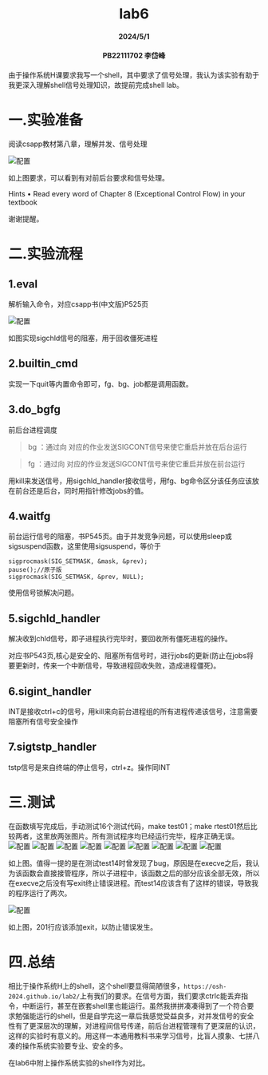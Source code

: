 <style>
img{
     max-width:  400px 
     width: 50%;
     padding-left: 0%;
     
}
</style>

#     <center>lab6
#### <center>2024/5/1
#### <center>PB22111702 李岱峰

由于操作系统H课要求我写一个shell，其中要求了信号处理，我认为该实验有助于我更深入理解shell信号处理知识，故提前完成shell lab。

# 一.实验准备

阅读csapp教材第八章，理解并发、信号处理

![配置](./src/pre.png)

如上图要求，可以看到有对前后台要求和信号处理。

 Hints
 • Read every word of Chapter 8 (Exceptional Control Flow) in your textbook

 谢谢提醒。
# 二.实验流程

## 1.eval

解析输入命令，对应csapp书(中文版)P525页


![配置](./src/eval.png)

如图实现sigchld信号的阻塞，用于回收僵死进程

## 2.builtin_cmd

实现一下quit等内置命令即可，fg、bg、job都是调用函数。

## 3.do_bgfg

前后台进程调度

>bg <job>：通过向 <job>对应的作业发送SIGCONT信号来使它重启并放在后台运行

>fg <job>：通过向 <job>对应的作业发送SIGCONT信号来使它重启并放在前台运行

用kill来发送信号，用sigchld_handler接收信号，用fg、bg命令区分该任务应该放在前台还是后台，同时用指针修改jobs的值。

## 4.waitfg

前台运行信号的阻塞，书P545页。由于并发竞争问题，可以使用sleep或sigsuspend函数，这里使用sigsuspend，等价于

```
sigprocmask(SIG_SETMASK, &mask, &prev);
pause();//原子版
sigprocmask(SIG_SETMASK, &prev, NULL);
```
使用信号锁解决问题。

## 5.sigchld_handler
解决收到chld信号，即子进程执行完毕时，要回收所有僵死进程的操作。

对应书P543页,核心是安全的、阻塞所有信号时，进行jobs的更新(防止在jobs将要更新时，传来一个中断信号，导致进程回收失败，造成进程僵死)。

## 6.sigint_handler

INT是接收ctrl+c的信号，用kill来向前台进程组的所有进程传递该信号，注意需要阻塞所有信号安全操作

## 7.sigtstp_handler

tstp信号是来自终端的停止信号，ctrl+z。操作同INT

# 三.测试

在函数填写完成后，手动测试16个测试代码，make test01；make rtest01然后比较两者，这里放两张图片。所有测试程序均已经运行完毕，程序正确无误。
![配置](./src/finial1.png)
![配置](./src/finial2.png)
![配置](./src/finial3.png)
![配置](./src/finial4.png)
![配置](./src/finial5.png)
![配置](./src/finial6.png)
![配置](./src/finial7.png)
![配置](./src/finial8.png)
![配置](./src/finial9.png)

如上图。值得一提的是在测试test14时曾发现了bug，原因是在execve之后，我认为该函数会直接接管程序，所以子进程中，该函数之后的部分应该全部无效，所以在execve之后没有写exit终止错误进程。而test14应该含有了这样的错误，导致我的程序运行了两次。

![配置](./src/image.png)

如上图，201行应该添加exit，以防止错误发生。

# 四.总结

相比于操作系统H上的shell，这个shell要显得简陋很多，`https://osh-2024.github.io/lab2/`上有我们的要求。在信号方面，我们要求ctrlc能丢弃指令，中断运行，甚至在嵌套shell里也能运行。虽然我拼拼凑凑得到了一个符合要求勉强能运行的shell，但是自学完这一章后我感觉受益良多，对并发信号的安全性有了更深层次的理解，对进程间信号传递，前后台进程管理有了更深层的认识，这样的实验时有意义的。用这样一本通用教科书来学习信号，比盲人摸象、七拼八凑的操作系统实验要专业、安全的多。

在lab6中附上操作系统实验的shell作为对比。